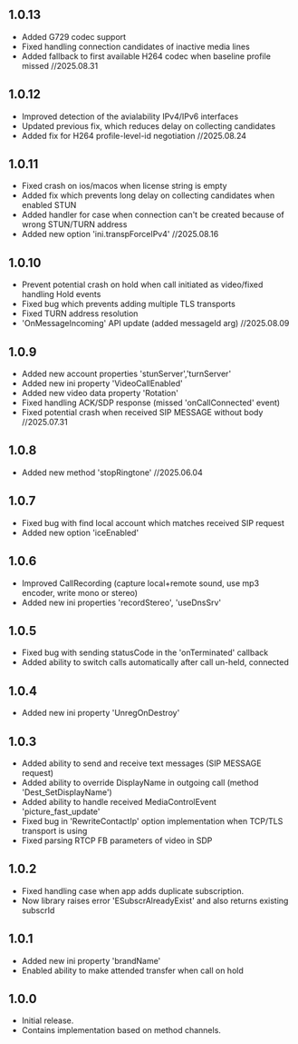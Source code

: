 ## 1.0.13
- Added G729 codec support
- Fixed handling connection candidates of inactive media lines
- Added fallback to first available H264 codec when baseline profile missed
  //2025.08.31

## 1.0.12
- Improved detection of the avialability IPv4/IPv6 interfaces
- Updated previous fix, which reduces delay on collecting candidates
- Added fix for H264 profile-level-id negotiation
  //2025.08.24

## 1.0.11
- Fixed crash on ios/macos when license string is empty
- Added fix which prevents long delay on collecting candidates when enabled STUN
- Added handler for case when connection can't be created because of wrong STUN/TURN address
- Added new option 'ini.transpForceIPv4'
  //2025.08.16

## 1.0.10
- Prevent potential crash on hold when call initiated as video/fixed handling Hold events
- Fixed bug which prevents adding multiple TLS transports
- Fixed TURN address resolution
- 'OnMessageIncoming' API update (added messageId arg)
  //2025.08.09

## 1.0.9
- Added new account properties 'stunServer','turnServer'
- Added new ini property 'VideoCallEnabled'
- Added new video data property 'Rotation'
- Fixed handling ACK/SDP response (missed 'onCallConnected' event)
- Fixed potential crash when received SIP MESSAGE without body
  //2025.07.31

## 1.0.8
- Added new method 'stopRingtone'
  //2025.06.04

## 1.0.7
- Fixed bug with find local account which matches received SIP request
- Added new option 'iceEnabled'

## 1.0.6
- Improved CallRecording (capture local+remote sound, use mp3 encoder, write mono or stereo)
- Added new ini properties 'recordStereo', 'useDnsSrv'

## 1.0.5
- Fixed bug with sending statusCode in the 'onTerminated' callback
- Added ability to switch calls automatically after call un-held, connected

## 1.0.4
- Added new ini property 'UnregOnDestroy'

## 1.0.3
- Added ability to send and receive text messages (SIP MESSAGE request)
- Added ability to override DisplayName in outgoing call (method 'Dest_SetDisplayName')
- Added ability to handle received MediaControlEvent 'picture_fast_update'
- Fixed bug in 'RewriteContactIp' option implementation when TCP/TLS transport is using
- Fixed parsing RTCP FB parameters of video in SDP

## 1.0.2
* Fixed handling case when app adds duplicate subscription.
* Now library raises error 'ESubscrAlreadyExist' and also returns existing subscrId

## 1.0.1
* Added new ini property 'brandName'
* Enabled ability to make attended transfer when call on hold

## 1.0.0

* Initial release. 
* Contains implementation based on method channels.
